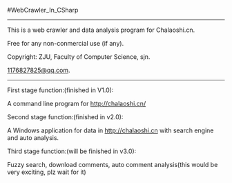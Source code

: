 #WebCrawler_In_CSharp

*****

This is a web crawler and data analysis program for Chalaoshi.cn.

Free for any non-conmercial use (if any).

Copyright: ZJU, Faculty of Computer Science, sjn.

1176827825@qq.com.

*****

First stage function:(finished in V1.0):

A command line program for http://chalaoshi.cn/

Second stage function:(finished in v2.0):

A Windows application for data in http://chalaoshi.cn with search engine and auto analysis.

Third stage function:(will be finished in v3.0):

Fuzzy search, download comments, auto comment analysis(this would be very exciting, plz wait for it)
